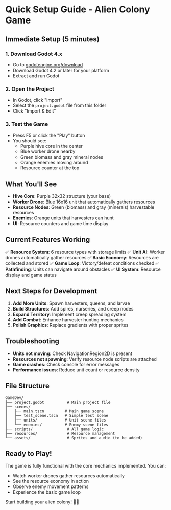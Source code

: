 # Quick Setup Guide - Alien Colony Game

## Immediate Setup (5 minutes)

### 1. Download Godot 4.x
- Go to [godotengine.org/download](https://godotengine.org/download)
- Download Godot 4.2 or later for your platform
- Extract and run Godot

### 2. Open the Project
- In Godot, click "Import"
- Select the `project.godot` file from this folder
- Click "Import & Edit"

### 3. Test the Game
- Press F5 or click the "Play" button
- You should see:
  - Purple hive core in the center
  - Blue worker drone nearby
  - Green biomass and gray mineral nodes
  - Orange enemies moving around
  - Resource counter at the top

## What You'll See

- **Hive Core**: Purple 32x32 structure (your base)
- **Worker Drone**: Blue 16x16 unit that automatically gathers resources
- **Resource Nodes**: Green (biomass) and gray (minerals) harvestable resources
- **Enemies**: Orange units that harvesters can hunt
- **UI**: Resource counters and game time display

## Current Features Working

✅ **Resource System**: 6 resource types with storage limits
✅ **Unit AI**: Worker drones automatically gather resources
✅ **Basic Economy**: Resources are collected and stored
✅ **Game Loop**: Victory/defeat conditions checked
✅ **Pathfinding**: Units can navigate around obstacles
✅ **UI System**: Resource display and game status

## Next Steps for Development

1. **Add More Units**: Spawn harvesters, queens, and larvae
2. **Build Structures**: Add spires, nurseries, and creep nodes
3. **Expand Territory**: Implement creep spreading system
4. **Add Combat**: Enhance harvester hunting mechanics
5. **Polish Graphics**: Replace gradients with proper sprites

## Troubleshooting

- **Units not moving**: Check NavigationRegion2D is present
- **Resources not spawning**: Verify resource node scripts are attached
- **Game crashes**: Check console for error messages
- **Performance issues**: Reduce unit count or resource density

## File Structure

```
GameDev/
├── project.godot          # Main project file
├── scenes/
│   ├── main.tscn         # Main game scene
│   ├── test_scene.tscn   # Simple test scene
│   ├── units/            # Unit scene files
│   └── enemies/          # Enemy scene files
├── scripts/               # All game logic
├── resources/             # Resource management
└── assets/                # Sprites and audio (to be added)
```

## Ready to Play!

The game is fully functional with the core mechanics implemented. You can:
- Watch worker drones gather resources automatically
- See the resource economy in action
- Observe enemy movement patterns
- Experience the basic game loop

Start building your alien colony! 🐛👾
